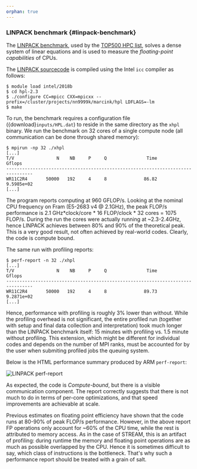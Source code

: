 ```yaml
---
orphan: true
---
```




### LINPACK benchmark {#linpack-benchmark}

The [LINPACK benchmark](http://www.netlib.org/benchmark/hpl/), used by
the [TOP500 HPC list](https://www.top500.org/), solves a dense
system of linear equations and is used to measure the _floating-point
capabilities_ of CPUs.

The [LINPACK sourcecode](http://www.netlib.org/benchmark/hpl/) is
compiled using the Intel `icc` compiler as follows:

```
$ module load intel/2018b
$ cd hpl-2.3
$ ./configure CC=mpicc CXX=mpicxx --prefix=/cluster/projects/nn9999k/marcink/hpl LDFLAGS=-lm
$ make
```

To run, the benchmark requires a configuration file
({download}`inputs/HPL.dat`) to reside in the same directory as the
`xhpl` binary. We run the benchmark on 32 cores of a
single compute node (all communication can be done through shared memory):

```
$ mpirun -np 32 ./xhpl
[...]
T/V                N    NB     P     Q               Time                 Gflops
--------------------------------------------------------------------------------
WR11C2R4       50000   192     4     8              86.82             9.5985e+02
[...]
```

The program reports computing at 960 GFLOP/s. Looking at the nominal
CPU frequency on Fram (E5-2683 v4 @ 2.1GHz), the peak FLOP/s
performance is 2.1 GHz*clock/core * 16 FLOP/clock * 32 cores = 1075
FLOP/s. During the run the cores were actually running at ~2.3-2.4GHz,
hence LINPACK achieves between 80% and 90% of the theoretical
peak. This is a very good result, not often achieved by real-world
codes. Clearly, the code is compute bound.

The same run with profiling reports:

```
$ perf-report -n 32 ./xhpl
[...]
T/V                N    NB     P     Q               Time                 Gflops
--------------------------------------------------------------------------------
WR11C2R4       50000   192     4     8              89.73             9.2871e+02
[...]
```

Hence, performance with profiling is roughly 3% lower than
without. While the profiling overhead is not significant, the entire
profiled run (together with setup and final data collection and
interpretation) took much longer than the LINPACK benchmark itself: 15
minutes with profiling vs. 1.5 minute without profiling. This
extension, which might be different for individual codes and depends on the
number of MPI ranks, must be accounted for by the user when submiting
profiled jobs the queuing system.

Below is the HTML performance summary produced by ARM
`perf-report`:

![LINPACK perf-report](img/perf_report_linpack.png "LINPACK perf-report")

As expected, the code is *Compute-bound*, but there is a visible
communication component. The report correctly suggests that there is
not much to do in terms of per-core optimizations, and that speed
improvements are achievable at scale.

Previous estimates on floating point efficiency have shown that the
code runs at 80-90% of peak FLOP/s performance. However, in the above
report FP operations only account for ~60% of the CPU time, while
the rest is attributed to memory access. As in the case of STREAM,
this is an artifact of profiling: during runtime the memory and
floating point operations are as much as possible overlapped by the
CPU. Hence it is sometimes difficult to say, which class of
instructions is the bottleneck. That's why such a performance report
should be treated with a grain of salt.

